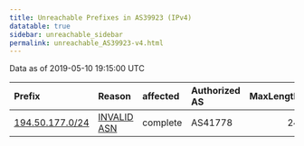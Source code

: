 ```yaml
---
title: Unreachable Prefixes in AS39923 (IPv4)
datatable: true
sidebar: unreachable_sidebar
permalink: unreachable_AS39923-v4.html
---
```


Data as of 2019-05-10 19:15:00 UTC


<div class="datatable-begin"></div>

| Prefix                                                   | Reason                                                                                                 | affected   | Authorized AS   |   MaxLength | Anchor                                         |   unreachable /24s |
|:---------------------------------------------------------|:-------------------------------------------------------------------------------------------------------|:-----------|:----------------|------------:|:-----------------------------------------------|-------------------:|
| [194.50.177.0/24](https://stat.ripe.net/194.50.177.0/24) | [INVALID ASN](https://rpki-validator.ripe.net/announcement-preview?asn=AS39923&prefix=194.50.177.0/24) | complete   | AS41778         |          24 | [RIPE](unreachable_RIPE_NCC_RPKI_Root-v4.html) |                  1 |

<div class="datatable-end"></div>